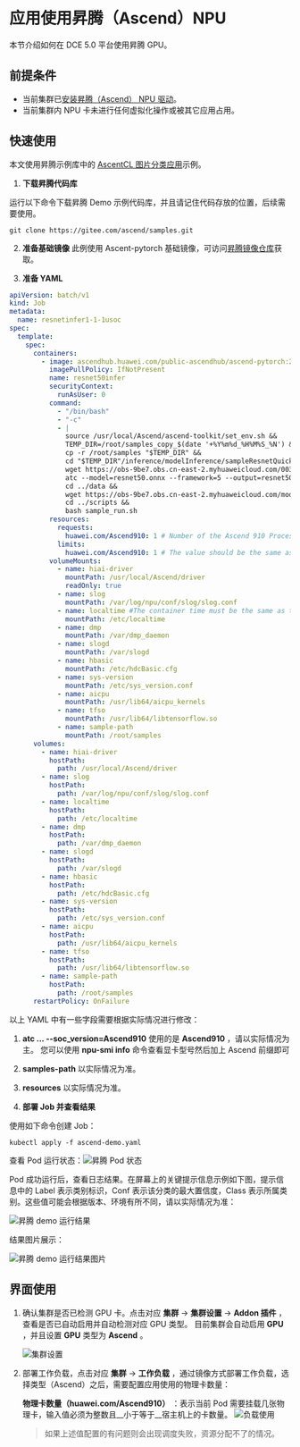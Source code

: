 # 应用使用昇腾（Ascend）NPU

本节介绍如何在 DCE 5.0 平台使用昇腾 GPU。

## 前提条件

- 当前集群已[安装昇腾（Ascend） NPU 驱动](ascend_driver_install.md)。
- 当前集群内 NPU 卡未进行任何虚拟化操作或被其它应用占用。

## 快速使用

本文使用昇腾示例库中的 [AscentCL 图片分类应用](https://gitee.com/ascend/samples/tree/master/inference/modelInference/sampleResnetQuickStart/python)示例。

1. **下载昇腾代码库**

运行以下命令下载昇腾 Demo 示例代码库，并且请记住代码存放的位置，后续需要使用。

```git
git clone https://gitee.com/ascend/samples.git
```

2. **准备基础镜像**
   此例使用 Ascent-pytorch 基础镜像，可访问[昇腾镜像仓库](https://ascendhub.huawei.com/#/index)获取。

3. **准备 YAML**

```yaml
apiVersion: batch/v1
kind: Job
metadata:
  name: resnetinfer1-1-1usoc
spec:
  template:
    spec:
      containers:
        - image: ascendhub.huawei.com/public-ascendhub/ascend-pytorch:23.0.RC2-ubuntu18.04 # Inference image name
          imagePullPolicy: IfNotPresent
          name: resnet50infer
          securityContext:
            runAsUser: 0
          command:
            - "/bin/bash"
            - "-c"
            - |
              source /usr/local/Ascend/ascend-toolkit/set_env.sh &&
              TEMP_DIR=/root/samples_copy_$(date '+%Y%m%d_%H%M%S_%N') &&
              cp -r /root/samples "$TEMP_DIR" &&
              cd "$TEMP_DIR"/inference/modelInference/sampleResnetQuickStart/python/model &&
              wget https://obs-9be7.obs.cn-east-2.myhuaweicloud.com/003_Atc_Models/resnet50/resnet50.onnx &&
              atc --model=resnet50.onnx --framework=5 --output=resnet50 --input_shape="actual_input_1:1,3,224,224"  --soc_version=Ascend910 &&
              cd ../data &&
              wget https://obs-9be7.obs.cn-east-2.myhuaweicloud.com/models/aclsample/dog1_1024_683.jpg &&
              cd ../scripts &&
              bash sample_run.sh
          resources:
            requests:
              huawei.com/Ascend910: 1 # Number of the Ascend 910 Processors.
            limits:
              huawei.com/Ascend910: 1 # The value should be the same as that of requests .
          volumeMounts:
            - name: hiai-driver
              mountPath: /usr/local/Ascend/driver
              readOnly: true
            - name: slog
              mountPath: /var/log/npu/conf/slog/slog.conf
            - name: localtime #The container time must be the same as the host time.
              mountPath: /etc/localtime
            - name: dmp
              mountPath: /var/dmp_daemon
            - name: slogd
              mountPath: /var/slogd
            - name: hbasic
              mountPath: /etc/hdcBasic.cfg
            - name: sys-version
              mountPath: /etc/sys_version.conf
            - name: aicpu
              mountPath: /usr/lib64/aicpu_kernels
            - name: tfso
              mountPath: /usr/lib64/libtensorflow.so
            - name: sample-path
              mountPath: /root/samples
      volumes:
        - name: hiai-driver
          hostPath:
            path: /usr/local/Ascend/driver
        - name: slog
          hostPath:
            path: /var/log/npu/conf/slog/slog.conf
        - name: localtime
          hostPath:
            path: /etc/localtime
        - name: dmp
          hostPath:
            path: /var/dmp_daemon
        - name: slogd
          hostPath:
            path: /var/slogd
        - name: hbasic
          hostPath:
            path: /etc/hdcBasic.cfg
        - name: sys-version
          hostPath:
            path: /etc/sys_version.conf
        - name: aicpu
          hostPath:
            path: /usr/lib64/aicpu_kernels
        - name: tfso
          hostPath:
            path: /usr/lib64/libtensorflow.so
        - name: sample-path
          hostPath:
            path: /root/samples
      restartPolicy: OnFailure
```

以上 YAML 中有一些字段需要根据实际情况进行修改：

1. __atc ... --soc_version=Ascend910__ 使用的是 __Ascend910__ ，请以实际情况为主。
   您可以使用 __npu-smi info__ 命令查看显卡型号然后加上 Ascend 前缀即可
2. __samples-path__ 以实际情况为准。
3. __resources__ 以实际情况为准。

4. **部署 Job 并查看结果**

使用如下命令创建 Job：

```shell
kubectl apply -f ascend-demo.yaml
```

查看 Pod 运行状态：![昇腾 Pod 状态](./images/ascend-demo-pod-status.png)

Pod 成功运行后，查看日志结果。在屏幕上的关键提示信息示例如下图，提示信息中的 Label 表示类别标识，Conf 表示该分类的最大置信度，Class 表示所属类别。这些值可能会根据版本、环境有所不同，请以实际情况为准：

![昇腾 demo 运行结果](./images/ascend-demo-pod-result.png)

结果图片展示：

![昇腾 demo 运行结果图片](./images/ascend-demo-infer-result.png)

## 界面使用

1. 确认集群是否已检测 GPU 卡。点击对应 __集群__ -> __集群设置__ -> __Addon 插件__ ，查看是否已自动启用并自动检测对应 GPU 类型。
   目前集群会自动启用 __GPU__ ，并且设置 __GPU__ 类型为 __Ascend__ 。

   ![集群设置](./images/cluster-setting-ascend-gpu.jpg)

2. 部署工作负载，点击对应 __集群__ -> __工作负载__ ，通过镜像方式部署工作负载，选择类型（Ascend）之后，需要配置应用使用的物理卡数量：

   __物理卡数量（huawei.com/Ascend910）__ ：表示当前 Pod 需要挂载几张物理卡，输入值必须为整数且__小于等于__宿主机上的卡数量。
   ![负载使用](./images/workload_ascendgpu_userguide.jpg)

   > 如果上述值配置的有问题则会出现调度失败，资源分配不了的情况。
